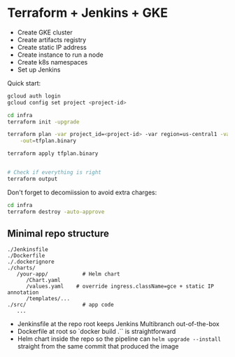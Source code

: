 # Terraform + Jenkins + GKE

- Create GKE cluster
- Create artifacts registry
- Create static IP address
- Create instance to run a node
- Create k8s namespaces
- Set up Jenkins


Quick start:
```bash
gcloud auth login
gcloud config set project <project-id>

cd infra
terraform init -upgrade

terraform plan -var project_id=<project-id> -var region=us-central1 -var jenkins_hostname=jenkins.example.com -var app_hostname=app.example.com \
    -out=tfplan.binary

terraform apply tfplan.binary


# Check if everything is right
terraform output

```

Don't forget to decomiission to avoid extra charges:

```bash
cd infra
terraform destroy -auto-approve
```



## Minimal repo structure

```
./Jenkinsfile
./Dockerfile
./.dockerignore
./charts/
   /your-app/           # Helm chart
      /Chart.yaml
      /values.yaml    # override ingress.className=gce + static IP annotation 
      /templates/...
./src/                  # app code
   ...

```

- Jenkinsfile at the repo root keeps Jenkins Multibranch out-of-the-box
- Dockerfile at root so `docker build .`` is straightforward
- Helm chart inside the repo so the pipeline can `helm upgrade --install` straight from the same commit that produced the image

